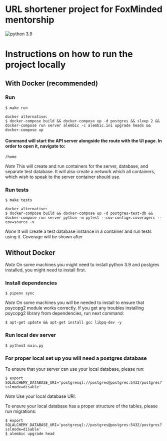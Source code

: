 # URL shortener project for FoxMinded mentorship

![python 3.9](https://img.shields.io/badge/python:-3.9-yellow.svg)

# Instructions on how to run the project locally

## With Docker (recommended)

### Run

    $ make run
    
    docker alternative:
    $ docker-compose build && docker-compose up -d postgres && sleep 2 && docker-compose run server alembic -c alembic.ini upgrade heads && docker-compose up
#### Command will start the API server alongside the route with the UI page. In order to open it, navigate to:

    /home

_Note_ This will create and run containers for the server, database, and 
separate test database. It will also create a network which
all containers, which wish to speak to the server container should use.

### Run tests

    $ make tests

    docker alternative:
    $ docker-compose build && docker-compose up -d postgres-test-db && docker-compose run server python -m pytest --cov-config=.coveragerc --cov=source -v
_None_ It will create a test database instance in a container and run tests using it. Coverage will be shown after


## Without Docker

_Note_ On some machines you might need to install python 3.9 and 
postgres installed, you might need to install first.

### Install dependencies

    $ pipenv sync

_Note_ On some machines you will be needed to install to ensure that psycopg2 module works correctly.
If you get any troubles installing psycopg2 library from dependencies, run next command:

    $ apt-get update && apt-get install gcc libpq-dev -y

### Run local dev server
    
    $ python3 main.py

### For proper local set up you will need a postgres database
To ensure that your server can use your local database, please run:
    
    $ export SQLALCHEMY_DATABASE_URI='postgresql://postgres@postgres:5432/postgres?sslmode=disable'

_Note_ Use your local database URI.

To ensure your local database has a proper structure of the tables, please run migrations:
    
    $ export SQLALCHEMY_DATABASE_URI='postgresql://postgres@postgres:5432/postgres?sslmode=disable'
    $ alembic upgrade head

